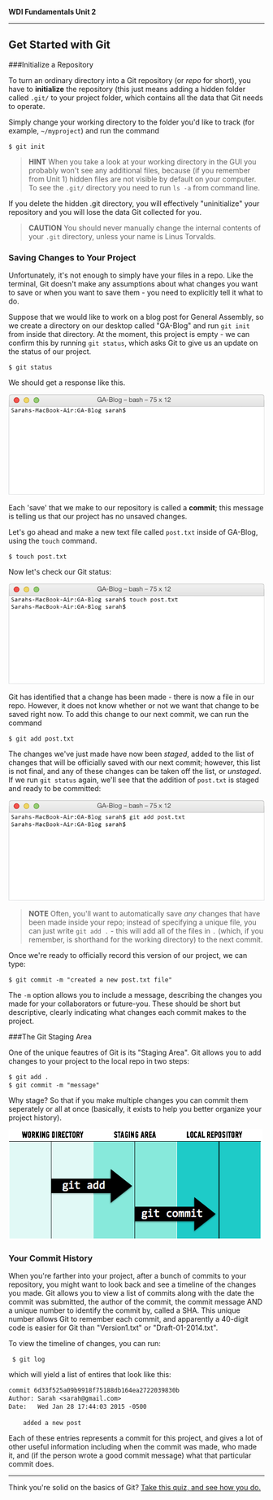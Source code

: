 **WDI Fundamentals Unit 2**

---

## Get Started with Git

###Initialize a Repository

To turn an ordinary directory into a Git repository (or *repo* for short), you have to **initialize** the repository (this just means adding a hidden folder called `.git/` to your project folder, which contains all the data that Git needs to operate.

Simply change your working directory to the folder you'd like to track (for example, `~/myproject`) and run the command

```
$ git init
```

> **HINT** When you take a look at your working directory in the GUI you probably won't see any additional files, because (if you remember from Unit 1) hidden files are not visible by default on your computer.  To see the `.git/` directory you need to run `ls -a` from command line.

If you delete the hidden .git directory, you will effectively "uninitialize" your repository and you will lose the data Git collected for you.

> **CAUTION** You should never manually change the internal contents of your `.git` directory, unless your name is Linus Torvalds.

### Saving Changes to Your Project

Unfortunately, it's not enough to simply have your files in a repo. Like the terminal, Git doesn't make any assumptions about what changes you want to save or when you want to save them - you need to explicitly tell it what to do.

Suppose that we would like to work on a blog post for General Assembly, so we create a directory on our desktop called "GA-Blog" and run `git init` from inside that directory. At the moment, this project is empty - we can confirm this by running `git status`, which asks Git to give us an update on the status of our project.

```
$ git status
```

We should get a response like this.

![Git Status of GA-Blog](../assets/chapter2/git_status.gif)

Each 'save' that we make to our repository is called a **commit**; this message is telling us that our project has no unsaved changes.

Let's go ahead and make a new text file called `post.txt` inside of GA-Blog, using the `touch` command.

```
$ touch post.txt
```

Now let's check our Git status:

![Git Status of GA-Blog](../assets/chapter2/git_status_untracked.gif)

Git has identified that a change has been made - there is now a file in our repo. However, it does not know whether or not we want that change to be saved right now. To add this change to our next commit, we can run the command

```
$ git add post.txt
```
The changes we've just made have now been *staged*, added to the list of changes that will be officially saved with our next commit; however, this list is not final, and any of these changes can be taken off the list, or *unstaged*. If we run `git status` again, we'll see that the addition of `post.txt` is staged and ready to be committed:

![Git Status of GA-Blog](../assets/chapter2/git_status_staged.gif)

> **NOTE** Often, you'll want to automatically save *any* changes that have been made inside your repo; instead of specifying a unique file, you can just write `git add .` - this will add all of the files in `.` (which, if you remember, is shorthand for the working directory) to the next commit.

Once we're ready to officially record this version of our project, we can type:

    $ git commit -m "created a new post.txt file"

The `-m` option allows you to include a message, describing the changes you made for your collaborators or future-you. These should be short but descriptive, clearly indicating what changes each commit makes to the project.

###The Git Staging Area

One of the unique feautres of Git is its "Staging Area".  Git allows you to add changes to your project to the local repo in two steps:

```
$ git add .
$ git commit -m "message"
```

Why stage? So that if you make multiple changes you can commit them seperately or all at once (basically, it exists to help you better organize your project history).

![Git Staging Area](../assets/chapter2/add_commit.png)



### Your Commit History

When you're farther into your project, after a bunch of commits to your repository, you might want to look back and see a timeline of the changes you made. Git allows you to view a list of commits along with the date the commit was submitted, the author of the commit, the commit message AND a unique number to identify the commit by, called a SHA. This unique number allows Git to remember each commit, and apparently a 40-digit code is easier for Git than "Version1.txt" or "Draft-01-2014.txt".

To view the timeline of changes, you can run:

```
 $ git log
```

which will yield a list of entires that look like this:

```
commit 6d33f525a09b9918f75188db164ea2722039830b
Author: Sarah <sarah@gmail.com>
Date:   Wed Jan 28 17:44:03 2015 -0500

    added a new post

```

Each of these entries represents a commit for this project, and gives a lot of other useful information including when the commit was made, who made it, and (if the person wrote a good commit message) what that particular commit does.

---

Think you're solid on the basics of Git? [Take this quiz, and see how you do.](03_quiz.md)

